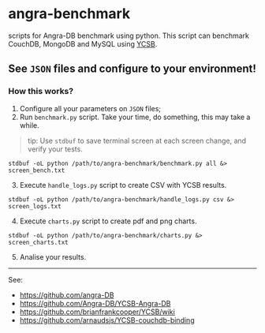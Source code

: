 # angra-benchmark
scripts for Angra-DB benchmark using python. This script can benchmark CouchDB, MongoDB and MySQL using [YCSB](https://github.com/Angra-DB/YCSB-Angra-DB).

## See `JSON` files and configure to your environment!

### How this works?

 1. Configure all your parameters on `JSON` files;
 2. Run `benchmark.py` script. Take your time, do something, this may take a while.

  > tip: Use `stdbuf` to save terminal screen at each screen change, and verify your tests.

  ~~~
  stdbuf -oL python /path/to/angra-benchmark/benchmark.py all &> screen_bench.txt
  ~~~

 3. Execute `handle_logs.py` script to create CSV with YCSB results.
  ~~~
  stdbuf -oL python /path/to/angra-benchmark/handle_logs.py csv &> screen_logs.txt
  ~~~

 4. Execute `charts.py` script to create pdf and png charts.
   ~~~
   stdbuf -oL python /path/to/angra-benchmark/charts.py &> screen_charts.txt
   ~~~

 5. Analise your results.

 ***

See:
* https://github.com/angra-DB
* https://github.com/Angra-DB/YCSB-Angra-DB
* https://github.com/brianfrankcooper/YCSB/wiki
* https://github.com/arnaudsjs/YCSB-couchdb-binding
